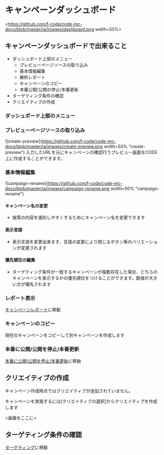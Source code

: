 # キャンペーンダッシュボード<WIP>
<https://github.com/f-code/code-mc-docs/blob/master/ja/images/dashboard.png width=50%>

## キャンペーンダッシュボードで出来ること

* ダッシュボード上部のメニュー
  * プレビューページソースの取り込み
  * 基本情報編集
  * 解析レポート
  * キャンペーンのコピー
  * 本番公開/公開の停止/本番更新
* ターゲティング条件の確認
* クリエイティブの作成


### ダッシュボード上部のメニュー
### プレビューページソースの取り込み
![create-preview](https://github.com/f-code/code-mc-docs/blob/master/ja/images/create-preview.png width=50% "create-preview")
入力したURLを元にキャンペーンの確認行うプレビュー画面をCODE上に作成することができます。

###  基本情報編集
![campaign-rename](https://github.com/f-code/code-mc-docs/blob/master/ja/images/campaign-rename.png width=50% "campaign-rename")

#### キャンペーン名の変更
* 施策の内容を識別しやすくするためにキャンペーン名を変更できます
#### 表示言語
* 表示言語を変更出来ます、言語の変更により閉じるボタン等のバリエーションが変更されます
#### 優先順位の編集
* ターゲティング条件が一致するキャンペーンが複数存在した場合、どちらのキャンペーンを表示するかの優先順位をつけることができます。数値が大きい方が優先されます

###  レポート表示
[キャンペーンレポート](.report.md)に移動

###  キャンペーンのコピー
現在のキャンペーンをコピーして別キャンペーンを作成します

###  本番に公開/公開を停止/本番更新
[本番に公開/公開を停止/本番更新](.release-stop-update.md)に移動


## クリエイティブの作成
キャンペーン作成時点ではクリエイティブが追加されていません。

キャンペーンを実施するには[クリエイティブの選択]からクリエイティブを作成します

<画像をここに>


## ターゲティング条件の確認
[ターゲティング](./targeting.md)に移動


